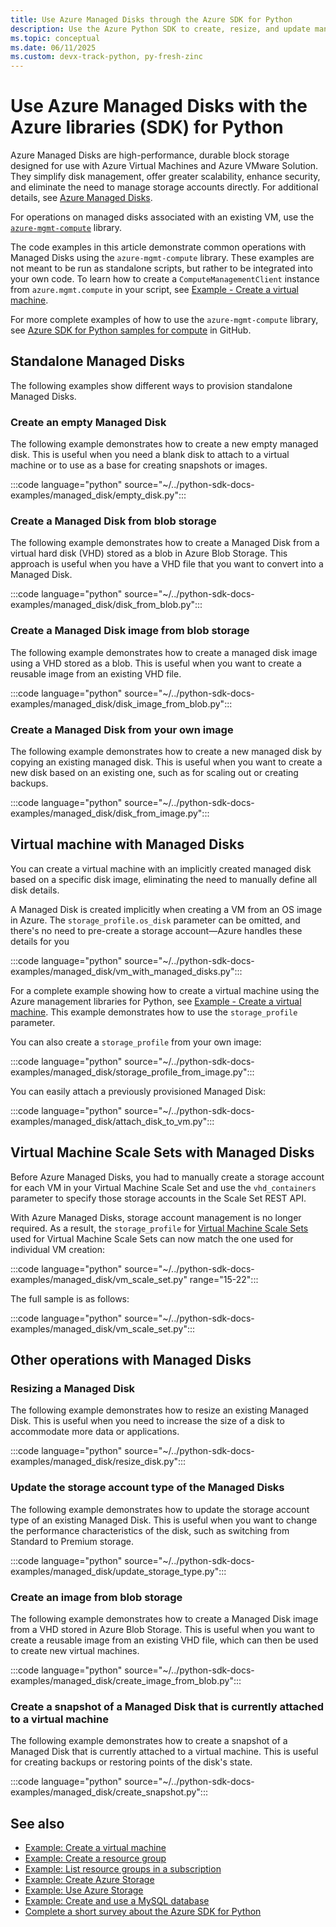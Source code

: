 ```yaml
---
title: Use Azure Managed Disks through the Azure SDK for Python
description: Use the Azure Python SDK to create, resize, and update managed disks standalone, in a virtual machine, or in a Virtual Machine Scale Set.
ms.topic: conceptual
ms.date: 06/11/2025
ms.custom: devx-track-python, py-fresh-zinc
---
```


# Use Azure Managed Disks with the Azure libraries (SDK) for Python

Azure Managed Disks are high-performance, durable block storage designed for use with Azure Virtual Machines and Azure VMware Solution. They simplify disk management, offer greater scalability, enhance security, and eliminate the need to manage storage accounts directly. For additional details, see [Azure Managed Disks](/azure/virtual-machines/managed-disks-overview).

For operations on managed disks associated with an existing VM, use the [`azure-mgmt-compute`](/python/api/overview/azure/virtualmachines) library.

The code examples in this article demonstrate common operations with Managed Disks using the `azure-mgmt-compute` library. These examples are not meant to be run as standalone scripts, but rather to be integrated into your own code. To learn how to create a `ComputeManagementClient` instance from `azure.mgmt.compute` in your script, see [Example - Create a virtual machine](azure-sdk-example-virtual-machines.md).

For more complete examples of how to use the `azure-mgmt-compute` library, see [Azure SDK for Python samples for compute](https://github.com/Azure-Samples/azure-samples-python-management/tree/main/samples/compute) in GitHub.

## Standalone Managed Disks

The following examples show different ways to provision standalone Managed Disks.

### Create an empty Managed Disk

The following example demonstrates how to create a new empty managed disk. This is useful when you need a blank disk to attach to a virtual machine or to use as a base for creating snapshots or images.

:::code language="python" source="~/../python-sdk-docs-examples/managed_disk/empty_disk.py":::

### Create a Managed Disk from blob storage

The following example demonstrates how to create a Managed Disk from a virtual hard disk (VHD) stored as a blob in Azure Blob Storage. This approach is useful when you have a VHD file that you want to convert into a Managed Disk.

:::code language="python" source="~/../python-sdk-docs-examples/managed_disk/disk_from_blob.py":::

### Create a Managed Disk image from blob storage

The following example demonstrates how to create a managed disk image using a VHD stored as a blob. This is useful when you want to create a reusable image from an existing VHD file.

:::code language="python" source="~/../python-sdk-docs-examples/managed_disk/disk_image_from_blob.py":::

### Create a Managed Disk from your own image

The following example demonstrates how to create a new managed disk by copying an existing managed disk. This is useful when you want to create a new disk based on an existing one, such as for scaling out or creating backups.

:::code language="python" source="~/../python-sdk-docs-examples/managed_disk/disk_from_image.py":::

## Virtual machine with Managed Disks

You can create a virtual machine with an implicitly created managed disk based on a specific disk image, eliminating the need to manually define all disk details.

A Managed Disk is created implicitly when creating a VM from an OS image in Azure. The `storage_profile.os_disk` parameter can be omitted, and there's no need to pre-create a storage account—Azure handles these details for you

:::code language="python" source="~/../python-sdk-docs-examples/managed_disk/vm_with_managed_disks.py":::

For a complete example showing how to create a virtual machine using the Azure management libraries for Python, see [Example - Create a virtual machine](azure-sdk-example-virtual-machines.md). This example demonstrates how to use the `storage_profile` parameter.

You can also create a `storage_profile` from your own image:

:::code language="python" source="~/../python-sdk-docs-examples/managed_disk/storage_profile_from_image.py":::

You can easily attach a previously provisioned Managed Disk:

:::code language="python" source="~/../python-sdk-docs-examples/managed_disk/attach_disk_to_vm.py":::

## Virtual Machine Scale Sets with Managed Disks

Before Azure Managed Disks, you had to manually create a storage account for each VM in your Virtual Machine Scale Set and use the `vhd_containers` parameter to specify those storage accounts in the Scale Set REST API.

With Azure Managed Disks, storage account management is no longer required. As a result, the `storage_profile` for [Virtual Machine Scale Sets](/azure/virtual-machine-scale-sets/overview) used for Virtual Machine Scale Sets can now match the one used for individual VM creation:

:::code language="python" source="~/../python-sdk-docs-examples/managed_disk/vm_scale_set.py" range="15-22":::

The full sample is as follows:

:::code language="python" source="~/../python-sdk-docs-examples/managed_disk/vm_scale_set.py":::

## Other operations with Managed Disks

### Resizing a Managed Disk

The following example demonstrates how to resize an existing Managed Disk. This is useful when you need to increase the size of a disk to accommodate more data or applications.

:::code language="python" source="~/../python-sdk-docs-examples/managed_disk/resize_disk.py":::

### Update the storage account type of the Managed Disks

The following example demonstrates how to update the storage account type of an existing Managed Disk. This is useful when you want to change the performance characteristics of the disk, such as switching from Standard to Premium storage.

:::code language="python" source="~/../python-sdk-docs-examples/managed_disk/update_storage_type.py":::

### Create an image from blob storage

The following example demonstrates how to create a Managed Disk image from a VHD stored in Azure Blob Storage. This is useful when you want to create a reusable image from an existing VHD file, which can then be used to create new virtual machines.

:::code language="python" source="~/../python-sdk-docs-examples/managed_disk/create_image_from_blob.py":::

### Create a snapshot of a Managed Disk that is currently attached to a virtual machine

The following example demonstrates how to create a snapshot of a Managed Disk that is currently attached to a virtual machine. This is useful for creating backups or restoring points of the disk's state.

:::code language="python" source="~/../python-sdk-docs-examples/managed_disk/create_snapshot.py":::

## See also

- [Example: Create a virtual machine](azure-sdk-example-virtual-machines.md)
- [Example: Create a resource group](azure-sdk-example-resource-group.md)
- [Example: List resource groups in a subscription](azure-sdk-example-list-resource-groups.md)
- [Example: Create Azure Storage](azure-sdk-example-storage.md)
- [Example: Use Azure Storage](azure-sdk-example-storage-use.md)
- [Example: Create and use a MySQL database](azure-sdk-example-database.md)
- [Complete a short survey about the Azure SDK for Python](https://microsoft.qualtrics.com/jfe/form/SV_bNFX0HECjzPWMiG?Q_CHL=docs)
